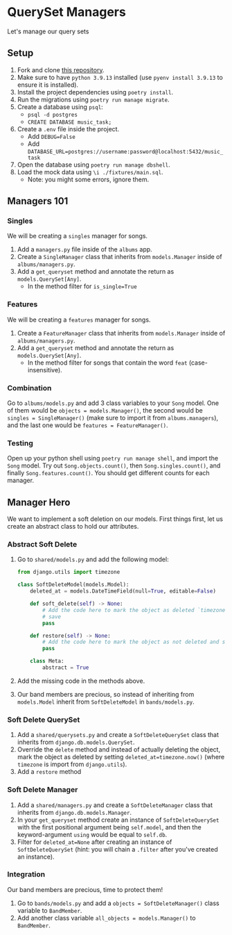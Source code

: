 # QuerySet Managers

Let's manage our query sets

## Setup

1. Fork and clone [this repository](https://github.com/JoinCODED/TASK-Masterclass-M16-QuerySets).
2. Make sure to have `python 3.9.13` installed (use `pyenv install 3.9.13` to ensure it is installed).
3. Install the project dependencies using `poetry install`.
4. Run the migrations using `poetry run manage migrate`.
5. Create a database using `psql`:
   - `psql -d postgres`
   - `CREATE DATABASE music_task;`
6. Create a `.env` file inside the project.
   - Add `DEBUG=False`
   - Add `DATABASE_URL=postgres://username:password@localhost:5432/music_task`
7. Open the database using `poetry run manage dbshell`.
8. Load the mock data using `\i ./fixtures/main.sql`.
   - Note: you might some errors, ignore them.

## Managers 101

### Singles

We will be creating a `singles` manager for songs.

1. Add a `managers.py` file inside of the `albums` app.
2. Create a `SingleManager` class that inherits from `models.Manager` inside of `albums/managers.py`.
3. Add a `get_queryset` method and annotate the return as `models.QuerySet[Any]`.
   - In the method filter for `is_single=True`

### Features

We will be creating a `features` manager for songs.

1. Create a `FeatureManager` class that inherits from `models.Manager` inside of `albums/managers.py`.
2. Add a `get_queryset` method and annotate the return as `models.QuerySet[Any]`.
   - In the method filter for songs that contain the word `feat` (case-insensitive).

### Combination

Go to `albums/models.py` and add 3 class variables to your `Song` model. One of them would be `objects = models.Manager()`, the second would be `singles = SingleManager()` (make sure to import it from `albums.managers`), and the last one would be `features = FeatureManager()`.

### Testing

Open up your python shell using `poetry run manage shell`, and import the `Song` model. Try out `Song.objects.count()`, then `Song.singles.count()`, and finally `Song.features.count()`. You should get different counts for each manager.

## Manager Hero

We want to implement a soft deletion on our models. First things first, let us create an abstract class to hold our attributes.

### Abstract Soft Delete

1. Go to `shared/models.py` and add the following model:

   ```python
   from django.utils import timezone

   class SoftDeleteModel(models.Model):
       deleted_at = models.DateTimeField(null=True, editable=False)

       def soft_delete(self) -> None:
           # Add the code here to mark the object as deleted `timezone.now` and
           # save
           pass

       def restore(self) -> None:
           # Add the code here to mark the object as not deleted and save
           pass

       class Meta:
           abstract = True
   ```

2. Add the missing code in the methods above.
3. Our band members are precious, so instead of inheriting from `models.Model` inherit from `SoftDeleteModel` in `bands/models.py`.

### Soft Delete QuerySet

1. Add a `shared/querysets.py` and create a `SoftDeleteQuerySet` class that inherits from `django.db.models.QuerySet`.
2. Override the `delete` method and instead of actually deleting the object, mark the object as deleted by setting `deleted_at=timezone.now()` (where `timezone` is import from `django.utils`).
3. Add a `restore` method

### Soft Delete Manager

1. Add a `shared/managers.py` and create a `SoftDeleteManager` class that inherits from `django.db.models.Manager`.
2. In your `get_queryset` method create an instance of `SoftDeleteQuerySet` with the first positional argument being `self.model`, and then the keyword-argument `using` would be equal to `self.db`.
3. Filter for `deleted_at=None` after creating an instance of `SoftDeleteQuerySet` (hint: you will chain a `.filter` after you've created an instance).

### Integration

Our band members are precious, time to protect them!

1. Go to `bands/models.py` and add a `objects = SoftDeleteManager()` class variable to `BandMember`.
2. Add another class variable `all_objects = models.Manager()` to `BandMember`.
